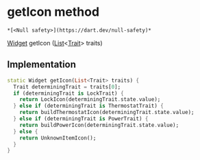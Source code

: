 


# getIcon method




    *[<Null safety>](https://dart.dev/null-safety)*




[Widget](https://api.flutter.dev/flutter/widgets/Widget-class.html) getIcon
([List](https://api.flutter.dev/flutter/dart-core/List-class.html)&lt;[Trait](https://yonomi.co/yonomi-sdk/Trait-class.html)> traits)








## Implementation

```dart
static Widget getIcon(List<Trait> traits) {
  Trait determiningTrait = traits[0];
  if (determiningTrait is LockTrait) {
    return LockIcon(determiningTrait.state.value);
  } else if (determiningTrait is ThermostatTrait) {
    return buildThermostatIcon(determiningTrait.state.value);
  } else if (determiningTrait is PowerTrait) {
    return buildPowerIcon(determiningTrait.state.value);
  } else {
    return UnknownItemIcon();
  }
}
```







